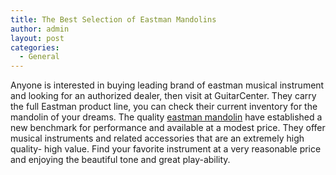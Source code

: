 ```yaml
---
title: The Best Selection of Eastman Mandolins
author: admin
layout: post
categories:
  - General
---
```

Anyone is interested in buying leading brand of eastman musical instrument and looking for an authorized dealer, then visit at GuitarCenter. They carry the full Eastman product line, you can check their current inventory for the mandolin of your dreams. The quality <a href="http://www.guitarcenter.com/Eastman/Mandolins.gc">eastman mandolin</a> have established a new benchmark for performance and available at a modest price. They offer musical instruments and related accessories that are an extremely high quality- high value. Find your favorite instrument at a very reasonable price and enjoying the beautiful tone and great play-ability.
